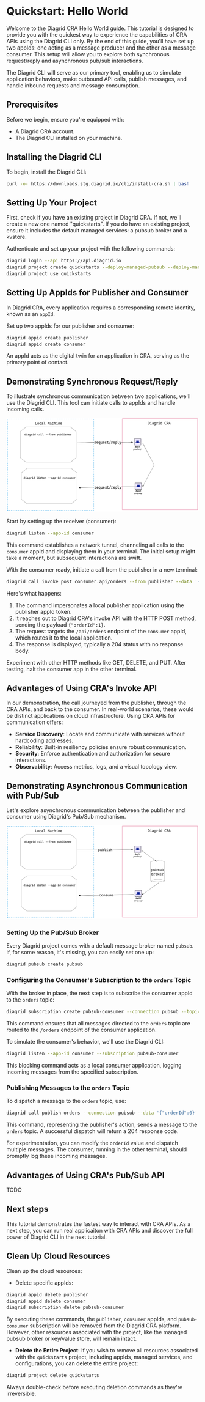 # Quickstart: Hello World

Welcome to the Diagrid CRA Hello World guide. This tutorial is designed to provide you with the quickest way to experience the capabilities of CRA APIs using the Diagrid CLI only. By the end of this guide, you'll have set up two appIds: one acting as a message producer and the other as a message consumer. This setup will allow you to explore both synchronous request/reply and asynchronous pub/sub interactions.

The Diagrid CLI will serve as our primary tool, enabling us to simulate application behaviors, make outbound API calls, publish messages, and handle inbound requests and message consumption.

## Prerequisites

Before we begin, ensure you're equipped with:

- A Diagrid CRA account.
- The Diagrid CLI installed on your machine.

## Installing the Diagrid CLI

To begin, install the Diagrid CLI:

```bash
curl -o- https://downloads.stg.diagrid.io/cli/install-cra.sh | bash
```

## Setting Up Your Project

First, check if you have an existing project in Diagrid CRA. If not, we'll create a new one named "quickstarts". If you do have an existing project, ensure it includes the default managed services: a pubsub broker and a kvstore.

Authenticate and set up your project with the following commands:

```bash
diagrid login --api https://api.diagrid.io
diagrid project create quickstarts --deploy-managed-pubsub --deploy-managed-kv
diagrid project use quickstarts
```

## Setting Up AppIds for Publisher and Consumer

In Diagrid CRA, every application requires a corresponding remote identity, known as an `appId`.

Set up two appIds for our publisher and consumer:

```bash
diagrid appid create publisher
diagrid appid create consumer
```

An appId acts as the digital twin for an application in CRA, serving as the primary point of contact.

## Demonstrating Synchronous Request/Reply

To illustrate synchronous communication between two applications, we'll use the Diagrid CLI. This tool can initiate calls to appIds and handle incoming calls.

![Request/Reply architecture](request-reply.png)

Start by setting up the receiver (consumer):

```bash
diagrid listen --app-id consumer
```

This command establishes a network tunnel, channeling all calls to the `consumer` appId and displaying them in your terminal. The initial setup might take a moment, but subsequent interactions are swift.

With the consumer ready, initiate a call from the publisher in a new terminal:

```bash
diagrid call invoke post consumer.api/orders --from publisher --data '{"orderId":1}'  
```

Here's what happens:

1. The command impersonates a local publisher application using the publisher appId token.
2. It reaches out to Diagrid CRA's invoke API with the HTTP POST method, sending the payload `{"orderId":1}`.
3. The request targets the `/api/orders` endpoint of the `consumer` appId, which routes it to the local application.
4. The response is displayed, typically a 204 status with no response body.

Experiment with other HTTP methods like GET, DELETE, and PUT. After testing, halt the consumer app in the other terminal.

## Advantages of Using CRA's Invoke API

In our demonstration, the call journeyed from the publisher, through the CRA APIs, and back to the consumer. In real-world scenarios, these would be distinct applications on cloud infrastructure. Using CRA APIs for communication offers:

- **Service Discovery**: Locate and communicate with services without hardcoding addresses.
- **Reliability**: Built-in resiliency policies ensure robust communication.
- **Security**: Enforce authentication and authorization for secure interactions.
- **Observability**: Access metrics, logs, and a visual topology view.

## Demonstrating Asynchronous Communication with Pub/Sub

Let's explore asynchronous communication between the publisher and consumer using Diagrid's Pub/Sub mechanism.

![Pub/Sub architecture](pubsub.png)


### Setting Up the Pub/Sub Broker

Every Diagrid project comes with a default message broker named `pubsub`. If, for some reason, it's missing, you can easily set one up:

```bash
diagrid pubsub create pubsub
```

### Configuring the Consumer's Subscription to the `orders` Topic

With the broker in place, the next step is to subscribe the consumer appId to the `orders` topic:

```bash
diagrid subscription create pubsub-consumer --connection pubsub --topic orders --route /orders --scopes consumer
```

This command ensures that all messages directed to the `orders` topic are routed to the `/orders` endpoint of the consumer application.

To simulate the consumer's behavior, we'll use the Diagrid CLI:

```bash
diagrid listen --app-id consumer --subscription pubsub-consumer
```

This blocking command acts as a local consumer application, logging incoming messages from the specified subscription.

### Publishing Messages to the `orders` Topic

To dispatch a message to the `orders` topic, use:

```bash
diagrid call publish orders --connection pubsub --data '{"orderId":0}' --app-id publisher
```

This command, representing the publisher's action, sends a message to the `orders` topic. A successful dispatch will return a 204 response code.

For experimentation, you can modify the `orderId` value and dispatch multiple messages. The consumer, running in the other terminal, should promptly log these incoming messages.

## Advantages of Using CRA's Pub/Sub API
TODO

## Next steps
This tutorial demonstrates the fastest way to interact with CRA APIs. As a next step, you can run real applicaiton with CRA APIs and discover the full power of Diagrid CLI in the next tutorial.

## Clean Up Cloud Resources
Clean up the cloud resources:

- Delete specific appIds:

```bash
diagrid appid delete publisher 
diagrid appid delete consumer
diagrid subscription delete pubsub-consumer
```

By executing these commands, the `publisher`, `consumer` appIds, and `pubsub-consumer` subscription will be removed from the Diagrid CRA platform. However, other resources associated with the project, like the managed pubsub broker or key/value store, will remain intact.

- **Delete the Entire Project**: If you wish to remove all resources associated with the `quickstarts` project, including appIds, managed services, and configurations, you can delete the entire project:

```bash
diagrid project delete quickstarts
```

Always double-check before executing deletion commands as they're irreversible.
 